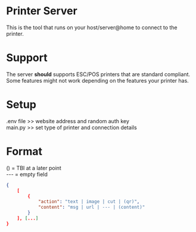 # Printer Server
This is the tool that runs on your host/server@home to connect to the printer.

# Support
The server **should** supports ESC/POS printers that are standard compliant. Some features might not work depending on the features your printer has.

# Setup
.env file >> website address and random auth key \
main.py >> set type of printer and connection details

# Format
() = TBI at a later point \
--- = empty field
```json
{
    [
        {
            "action": "text | image | cut | (qr)",
            "content": "msg | url | --- | (content)"
        }
    ], [...]
}
```